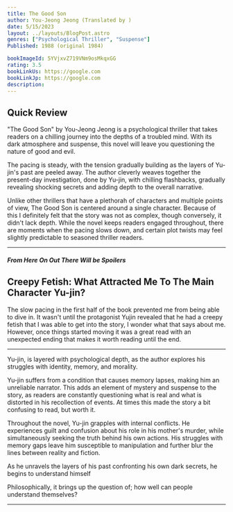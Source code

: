 ```yaml
---
title: The Good Son
author: You-Jeong Jeong (Translated by )
date: 5/15/2023
layout: ../layouts/BlogPost.astro
genres: ["Psychological Thriller", "Suspense"]
Published: 1988 (original 1984)

bookImageId: 5YVjxvZ719VNm9osMkqxGG
rating: 3.5
bookLinkUs: https://google.com
bookLinkJp: https://google.com
description: 
---
```


## Quick Review

"The Good Son" by You-Jeong Jeong is a psychological thriller that takes readers on a chilling journey into the depths of a troubled mind. With its dark atmosphere and suspense, this novel will leave you questioning the nature of good and evil.

The pacing is steady, with the tension gradually building as the layers of Yu-jin's past are peeled away. The author cleverly weaves together the present-day investigation, done by Yu-jin, with chilling flashbacks, gradually revealing shocking secrets and adding depth to the overall narrative. 

Unlike other thrillers that have a plethorah of characters and multiple points of view, The Good Son is centered around a single character. Because of this I definitely felt that the story was not as complex, though conversely, it didn't lack depth. While the novel keeps readers engaged throughout, there are moments when the pacing slows down, and certain plot twists may feel slightly predictable to seasoned thriller readers. 

---
##### From Here On Out There Will be Spoilers
## Creepy Fetish: What Attracted Me To The Main Character Yu-jin?

The slow pacing in the first half of the book prevented me from being able to dive in. It wasn't until the protagonist Yujin revealed that he had a creepy fetish that I was able to get into the story, I wonder what that says about me. However, once things started moving it was a great read with an unexpected ending that makes it worth reading until the end.



---

Yu-jin, is layered with psychological depth, as the author explores his struggles with identity, memory, and morality. 

Yu-jin suffers from a condition that causes memory lapses, making him an unreliable narrator. This adds an element of mystery and suspense to the story, as readers are constantly questioning what is real and what is distorted in his recollection of events. At times this made the story a bit confusing to read, but worth it. 
 
Throughout the novel, Yu-jin grapples with internal conflicts. He experiences guilt and confusion about his role in his mother's murder, while simultaneously seeking the truth behind his own actions. His struggles with memory gaps leave him susceptible to manipulation and further blur the lines between reality and fiction. 

As he unravels the layers of his past confronting his own dark secrets, he begins to understand himself 

Philosophically, it brings up the question of; how well can people understand themselves? 

---

